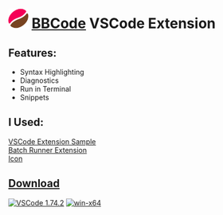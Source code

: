 # <img src="./icons/extension.png" height=40> [BBCode](https://github.com/BBpezsgo/Interpreter) VSCode Extension

## Features:

- Syntax Highlighting
- Diagnostics
- Run in Terminal
- Snippets

## I Used:
[VSCode Extension Sample](https://github.com/microsoft/vscode-extension-samples/tree/main/lsp-sample)<br>
[Batch Runner Extension](https://github.com/nils-soderman/vscode-batch-runner)<br>
[Icon](https://www.iconexperience.com/o_collection/icons/?icon=coffee_bean)


## [Download](https://drive.google.com/uc?export=download&id=1CGLaz2LX79XQnUM_QvMZW7iqrl5DyP-Z)
[![VSCode 1.74.2](https://img.shields.io/badge/VSCode-1.74.2-0078d7.svg?logo=visual-studio-code&logoColor=white)](#)
[![win-x64](https://img.shields.io/badge/win-x64-0078D6?logo=windows&logoColor=white)](#)
